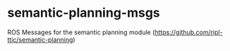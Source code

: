 # semantic-planning-msgs
ROS Messages for the semantic planning module (https://github.com/ripl-ttic/semantic-planning)

